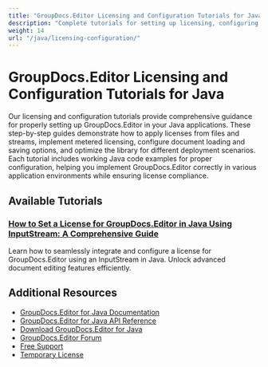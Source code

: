 ```yaml
---
title: "GroupDocs.Editor Licensing and Configuration Tutorials for Java"
description: "Complete tutorials for setting up licensing, configuring GroupDocs.Editor, and implementing deployment options in Java applications."
weight: 14
url: "/java/licensing-configuration/"
---
```


# GroupDocs.Editor Licensing and Configuration Tutorials for Java

Our licensing and configuration tutorials provide comprehensive guidance for properly setting up GroupDocs.Editor in your Java applications. These step-by-step guides demonstrate how to apply licenses from files and streams, implement metered licensing, configure document loading and saving options, and optimize the library for different deployment scenarios. Each tutorial includes working Java code examples for proper configuration, helping you implement GroupDocs.Editor correctly in various application environments while ensuring license compliance.

## Available Tutorials

### [How to Set a License for GroupDocs.Editor in Java Using InputStream&#58; A Comprehensive Guide](./groupdocs-editor-java-inputstream-license-setup/)
Learn how to seamlessly integrate and configure a license for GroupDocs.Editor using an InputStream in Java. Unlock advanced document editing features efficiently.

## Additional Resources

- [GroupDocs.Editor for Java Documentation](https://docs.groupdocs.com/editor/java/)
- [GroupDocs.Editor for Java API Reference](https://reference.groupdocs.com/editor/java/)
- [Download GroupDocs.Editor for Java](https://releases.groupdocs.com/editor/java/)
- [GroupDocs.Editor Forum](https://forum.groupdocs.com/c/editor)
- [Free Support](https://forum.groupdocs.com/)
- [Temporary License](https://purchase.groupdocs.com/temporary-license/)
